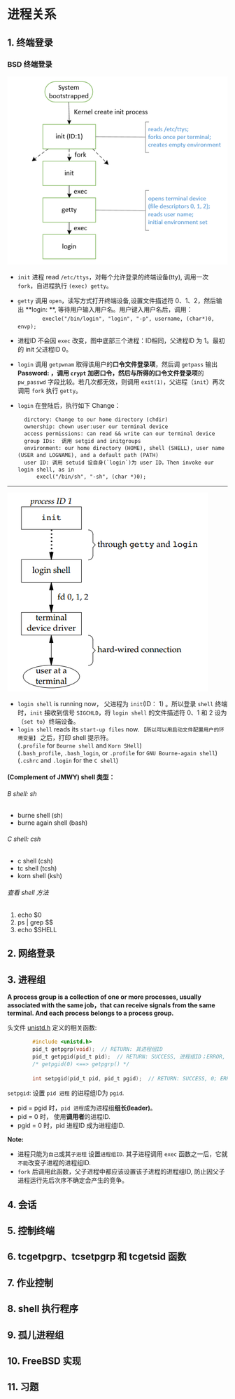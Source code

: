 # 进程关系
## 1. 终端登录
### BSD 终端登录
![login_invoked](https://github.com/JMWY/MyBlog/blob/master/AdvancedProgrammingInTheUnixEnvironment_v3/images/chapter9/login_invoked.PNG)

* `init` 进程 read `/etc/ttys`，对每个允许登录的终端设备(tty), 调用一次 `fork`，自进程执行 `(exec) getty`。
* `getty` 调用 `open`，读写方式打开终端设备,设置文件描述符 0、1、2，然后输出 **login: **, 等待用户输入用户名。用户键入用户名后，调用：       
　　　　`execle("/bin/login", "login", "-p", username, (char*)0, envp);`
* 进程ID 不会因 `exec` 改变，图中底部三个进程：ID相同，父进程ID 为 1。最初的 init 父进程ID 0。
* `login` 调用 `getpwnam` 取得该用户的**口令文件登录项**，然后调 `getpass`  输出 **Password: **，调用 `crypt` 加密口令，然后与所得的**口令文件登录项**的 `pw_passwd` 字段比较。若几次都无效，则调用 `exit(1)`，父进程（`init`）再次调用 `fork` 执行 `getty`。
* `login` 在登陆后，执行如下 Change：       

        dirctory: Change to our home directory (chdir)    
        ownership: chown user:user our terminal device   
        access permissions: can read && write can our terminal device     
        group IDs:  调用 setgid and initgroups    
        environment: our home directory (HOME), shell (SHELL), user name (USER and LOGNAME), and a default path (PATH)      
        user ID: 调用 setuid 设自身(`login`)为 user ID，Then invoke our login shell, as in
            execl("/bin/sh", "-sh", (char *)0);

------------------------------------------

![终端登录后的进程安排](https://github.com/JMWY/MyBlog/blob/master/AdvancedProgrammingInTheUnixEnvironment_v3/images/chapter9/process-arrage_after_login.PNG)

- `login shell` is running now， 父进程为 `init`(ID： 1) 。所以登录 `shell` 终端时，`init` 接收到信号 `SIGCHLD`，将 `login shell` 的文件描述符 0、1 和 2 设为（`set to`）终端设备。
- `login shell` reads its `start-up files` now. `【所以可以用启动文件配置用户的环境变量】` 之后，打印 shell 提示符。                  
(`.profile` for `Bourne shell` and `Korn SHell`)                        
(`.bash_profile`, `.bash_login`, or `.profile` for `GNU Bourne-again shell`)                    
(`.cshrc` and `.login` for the `C shell`)                       

#### (Complement of JMWY) shell 类型：
###### B shell: sh 
* burne shell (sh) 
* burne again shell (bash) 

###### C shell: csh 
* c shell (csh) 
* tc shell (tcsh) 
* korn shell (ksh)              

###### 查看 shell 方法
1. echo $0
2. ps | grep $$ 
3. echo $SHELL


## 2. 网络登录


## 3. 进程组
**A process group is a collection of one or more processes, usually associated with the same job，that can receive signals from the same terminal. And each process belongs to a process group.**

头文件 [unistd.h](http://pubs.opengroup.org/onlinepubs/7908799/xsh/unistd.h.html) 定义的相关函数:

```c
        #include <unistd.h>
        pid_t getpgrp(void);  // RETURN: 其进程组ID
        pid_t getpgid(pid_t pid);  // RETURN: SUCCESS, 进程组ID；ERROR, -1
        /* getpgid(0) <==> getpgrp() */
        
        int setpgid(pid_t pid, pid_t pgid);  // RETURN: SUCCESS, 0; ERROR, -1
```
`setpgid`: 设置 `pid 进程` 的进程组ID为 `pgid`.
* pid = pgid 时，`pid 进程`成为进程组**组长(leader)**。
* pid = 0 时， 使用**调用者**的进程ID.
* pgid = 0 时，pid 进程ID 成为进程组ID.

**Note:**
* 进程只能为`自己`或其`子进程` 设置`进程组ID`. 其子进程调用 `exec` 函数之一后，它就`不能`改变子进程的进程组ID.
* `fork` 后调用此函数，父子进程中都应该设置该子进程的进程组ID, 防止因父子进程运行先后次序不确定会产生的竞争。


## 4. 会话

## 5. 控制终端

## 6. tcgetpgrp、tcsetpgrp 和 tcgetsid 函数

## 7. 作业控制

## 8. shell 执行程序

## 9. 孤儿进程组

## 10. FreeBSD 实现

## 11. 习题



